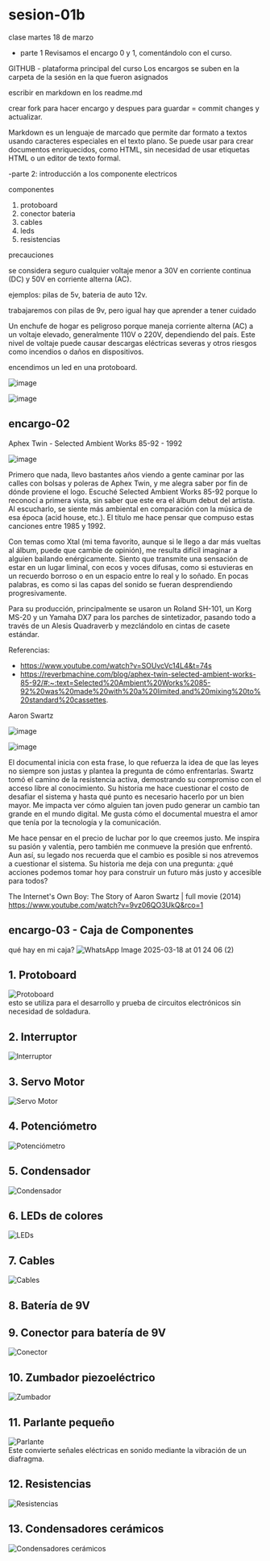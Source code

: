 # sesion-01b

clase martes 18 de marzo

- parte 1
Revisamos el encargo 0 y 1, comentándolo con el curso.

GITHUB - plataforma principal del curso
Los encargos se suben en la carpeta de la sesión en la que fueron asignados

escribir en markdown en los readme.md

crear fork para hacer encargo y despues para guardar = commit changes y actualizar.

Markdown es un lenguaje de marcado que permite dar formato a textos usando caracteres especiales en el texto plano. Se puede usar para crear documentos enriquecidos, como HTML, sin necesidad de usar etiquetas HTML o un editor de texto formal.

-parte 2: introducción a los componente electricos

componentes

 1. protoboard
 2. conector bateria
 3. cables
 4. leds
 5. resistencias

precauciones

se considera seguro cualquier voltaje menor a 30V en corriente continua (DC) y 50V en corriente alterna (AC).

ejemplos: pilas de 5v, bateria de auto 12v.

trabajaremos con pilas de 9v, pero igual hay que aprender a tener cuidado

Un enchufe de hogar es peligroso porque maneja corriente alterna (AC) a un voltaje elevado, generalmente 110V o 220V, dependiendo del país. Este nivel de voltaje puede causar descargas eléctricas severas y otros riesgos como incendios o daños en dispositivos.
  
encendimos un led en una protoboard.

![image](https://github.com/user-attachments/assets/2b3489bf-cfa4-4039-80f3-d77a0d4810e3)

![image](https://github.com/user-attachments/assets/dacb1224-a22b-45f8-ba01-5d4c62188c98)

## encargo-02

Aphex Twin - Selected Ambient Works 85-92 - 1992

![image](https://github.com/user-attachments/assets/d84bfd95-e67f-44e1-ab83-95ef0723c9e4)

Primero que nada, llevo bastantes años viendo a gente caminar por las calles con bolsas y poleras de Aphex Twin, y me alegra saber por fin de dónde proviene el logo. Escuché Selected Ambient Works 85-92 porque lo reconocí a primera vista, sin saber que este era el álbum debut del artista. Al escucharlo, se siente más ambiental en comparación con la música de esa época (acid house, etc.). El título me hace pensar que compuso estas canciones entre 1985 y 1992.

Con temas como Xtal (mi tema favorito, aunque si le llego a dar más vueltas al álbum, puede que cambie de opinión), me resulta difícil imaginar a alguien bailando enérgicamente. Siento que transmite una sensación de estar en un lugar liminal, con ecos y voces difusas, como si estuvieras en un recuerdo borroso o en un espacio entre lo real y lo soñado. En pocas palabras, es como si las capas del sonido se fueran desprendiendo progresivamente.

Para su producción, principalmente se usaron un Roland SH-101, un Korg MS-20 y un Yamaha DX7 para los parches de sintetizador, pasando todo a través de un Alesis Quadraverb y mezclándolo en cintas de casete estándar.

Referencias:

- <https://www.youtube.com/watch?v=SOUvcVc14L4&t=74s>
- <https://reverbmachine.com/blog/aphex-twin-selected-ambient-works-85-92/#:~:text=Selected%20Ambient%20Works%2085-92%20was%20made%20with%20a%20limited,and%20mixing%20to%20standard%20cassettes>.

Aaron Swartz

![image](https://github.com/user-attachments/assets/791fbdd4-62fd-4578-b9d9-222d4c1ea8e6)

![image](https://github.com/user-attachments/assets/a3e71b2e-54d6-401f-a124-a685d071c0a0)

El documental inicia con esta frase, lo que refuerza la idea de que las leyes no siempre son justas y plantea la pregunta de cómo enfrentarlas. Swartz tomó el camino de la resistencia activa, demostrando su compromiso con el acceso libre al conocimiento. Su historia me hace cuestionar el costo de desafiar el sistema y hasta qué punto es necesario hacerlo por un bien mayor. Me impacta ver cómo alguien tan joven pudo generar un cambio tan grande en el mundo digital. Me gusta cómo el documental muestra el amor que tenía por la tecnología y la comunicación.

Me hace pensar en el precio de luchar por lo que creemos justo. Me inspira su pasión y valentía, pero también me conmueve la presión que enfrentó. Aun así, su legado nos recuerda que el cambio es posible si nos atrevemos a cuestionar el sistema. Su historia me deja con una pregunta: ¿qué acciones podemos tomar hoy para construir un futuro más justo y accesible para todos?

The Internet's Own Boy: The Story of Aaron Swartz | full movie (2014)
<https://www.youtube.com/watch?v=9vz06QO3UkQ&rco=1>

## encargo-03 - Caja de Componentes  

qué hay en mi caja?
![WhatsApp Image 2025-03-18 at 01 24 06 (2)](https://github.com/user-attachments/assets/8cbc4e9b-8a35-4323-a7c6-1eaf2293a7e8)

## 1. Protoboard  

![Protoboard](https://github.com/user-attachments/assets/234d9389-db1c-4477-b273-381cf9a415a7)  
esto se utiliza para el desarrollo y prueba de circuitos electrónicos sin necesidad de soldadura.

## 2. Interruptor  

![Interruptor](https://github.com/user-attachments/assets/404c0ebd-f10c-40b9-9e5e-15d9ac9a3790)  

## 3. Servo Motor  

![Servo Motor](https://github.com/user-attachments/assets/6002e6c8-c161-4887-9fda-a310cebb05d4)  

## 4. Potenciómetro  

![Potenciómetro](https://encrypted-tbn0.gstatic.com/images?q=tbn:ANd9GcT6r3gH8hlEdn_uQ2of9tFCzHKd0v1jgJCUJQ&s)

## 5. Condensador  

![Condensador](https://github.com/user-attachments/assets/b61f237d-52ba-4a6d-9daf-791f56976a0f)  

## 6. LEDs de colores  

![LEDs](https://github.com/user-attachments/assets/83f6ae87-5c0b-4feb-865d-c99962908ea4)  

## 7. Cables  

![Cables](https://github.com/user-attachments/assets/3cb4ea46-7c85-455a-b6e1-be011ac61c85)  

## 8. Batería de 9V  

## 9. Conector para batería de 9V  

![Conector](https://github.com/user-attachments/assets/276b44c4-b6ff-4689-a8f8-6f019b76536e)  

## 10. Zumbador piezoeléctrico  

![Zumbador](https://github.com/user-attachments/assets/d18caedf-89a1-4d26-a59f-441ffb2aae5d)  

## 11. Parlante pequeño  

![Parlante](https://github.com/user-attachments/assets/cb008a72-7478-417b-af87-9d9190dec02d)  
Este convierte señales eléctricas en sonido mediante la vibración de un diafragma.

## 12. Resistencias  

![Resistencias](https://github.com/user-attachments/assets/87cdaf55-7bb5-4237-83ec-809d0b9c27aa)  

## 13. Condensadores cerámicos  

![Condensadores cerámicos](https://github.com/user-attachments/assets/cb421f52-3e64-4ead-90da-e5d05ebaf228)  
